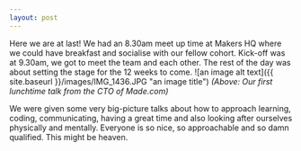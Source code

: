 ```yaml
---
layout: post
---
```

Here we are at last!  We had an 8.30am meet up time at Makers HQ where we could have breakfast and socialise with our fellow cohort.  Kick-off was at 9.30am, we got to meet the team and each other.  The rest of the day was about setting the stage for the 12 weeks to come.
![an image alt text]({{ site.baseurl }}/images/IMG_1436.JPG "an image title")
*(Above:  Our first lunchtime talk from the CTO of Made.com)*

We were given some very big-picture talks about how to approach learning, coding, communicating, having a great time and also looking after ourselves physically and mentally.  Everyone is so nice, so approachable and so damn qualified.  This might be heaven.

